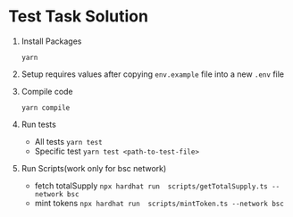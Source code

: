 # Test Task Solution

1. Install Packages 

   `yarn`

2. Setup requires values after copying `env.example` file into a new `.env` file
   
3. Compile code

   `yarn compile`

4. Run tests
   * All tests
      `yarn test`
   * Specific test
      `yarn test <path-to-test-file>`

5. Run Scripts(work only for bsc network)
   * fetch totalSupply
      `npx hardhat run  scripts/getTotalSupply.ts --network bsc`
   * mint tokens
      `npx hardhat run  scripts/mintToken.ts --network bsc`
